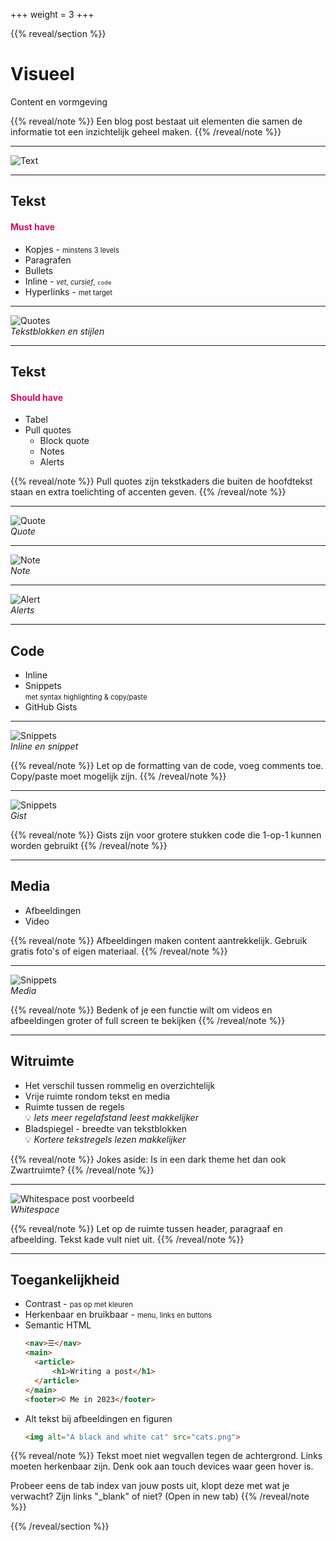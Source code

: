+++
weight = 3
+++

{{% reveal/section %}}

# Visueel

Content en vormgeving

{{% reveal/note %}}
Een blog post bestaat uit elementen die samen de informatie tot een inzichtelijk geheel maken.
{{% /reveal/note %}}

---

![Text](post-schrijven/img/visual-blog-full.nl.jpg)

---

## Tekst
<h4 style="color:#D50965">Must have</h4>

- Kopjes - <span style="font-size:0.8em">minstens 3 levels</span>
- Paragrafen
- Bullets
- Inline - <span style="font-size:0.8em">*vet*, _cursief_, `code`</span>
- Hyperlinks - <span style="font-size:0.8em">met target</span>

---

![Quotes](post-schrijven/img/typography-text-4.nl.png)  
_Tekstblokken en stijlen_

---

## Tekst
<h4 style="color:#D50965">Should have</h4>

- Tabel
- Pull quotes
  - Block quote
  - Notes
  - Alerts

{{% reveal/note %}}
Pull quotes zijn tekstkaders die buiten de hoofdtekst staan en extra toelichting of accenten geven.
{{% /reveal/note %}}

---

![Quote](post-schrijven/img/typography-quote.nl.png)  
_Quote_

---

![Note](post-schrijven/img/typography-note.nl.png)  
_Note_

---

![Alert](post-schrijven/img/typography-alerts-1.nl.png)  
_Alerts_

---
## Code

- Inline 
- Snippets  
  <span style="font-size:0.8em">met syntax highlighting & copy/paste</span>
- GitHub Gists

--- 
![Snippets](post-schrijven/img/code-inline-snippet.nl.png)  
_Inline en snippet_

{{% reveal/note %}}
Let op de formatting van de code, voeg comments toe. Copy/paste moet mogelijk zijn.
{{% /reveal/note %}}

---
![Snippets](post-schrijven/img/code-gist.nl.png)  
_Gist_

{{% reveal/note %}}
Gists zijn voor grotere stukken code die 1-op-1 kunnen worden gebruikt
{{% /reveal/note %}}

---
## Media
- Afbeeldingen
- Video

{{% reveal/note %}}
Afbeeldingen maken content aantrekkelijk. Gebruik gratis foto's of eigen materiaal.
{{% /reveal/note %}}

---
![Snippets](post-schrijven/img/visual-video-1.nl.jpg)  
_Media_

{{% reveal/note %}}
Bedenk of je een functie wilt om videos en afbeeldingen groter of full screen te bekijken
{{% /reveal/note %}}

---
## Witruimte

- Het verschil tussen rommelig en overzichtelijk
- Vrije ruimte rondom tekst en media
- Ruimte tussen de regels  
  💡 _Iets meer regelafstand leest makkelijker_
- Bladspiegel - breedte van tekstblokken  
  💡 _Kortere tekstregels lezen makkelijker_

{{% reveal/note %}}
Jokes aside: Is in een dark theme het dan ook Zwartruimte?
{{% /reveal/note %}}

---
![Whitespace post voorbeeld](post-schrijven/img/visual-image-1.nl.jpg)  
_Whitespace_

{{% reveal/note %}}
Let op de ruimte tussen header, paragraaf en afbeelding. Tekst kade vult niet uit.
{{% /reveal/note %}}

---
## Toegankelijkheid
- Contrast - <span style="font-size:0.8em">pas op met kleuren<span>
- Herkenbaar en bruikbaar - <span style="font-size:0.8em">menu, links en buttons</span>
- Semantic HTML  
  ```html
  <nav>☰</nav>
  <main>
    <article>
        <h1>Writing a post</h1>
    </article>
  </main>
  <footer>© Me in 2023</footer>
  ```
- Alt tekst bij afbeeldingen en figuren  
  ```html
  <img alt="A black and white cat" src="cats.png">
  ```

{{% reveal/note %}}
Tekst moet niet wegvallen tegen de achtergrond. Links moeten herkenbaar zijn.
Denk ook aan touch devices waar geen hover is.

Probeer eens de tab index van jouw posts uit, klopt deze met wat je verwacht?
Zijn links "_blank" of niet? (Open in new tab)
{{% /reveal/note %}}

{{% /reveal/section %}}